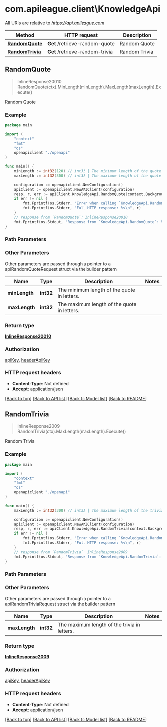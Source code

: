 # com.apileague.client\KnowledgeApi

All URIs are relative to *https://api.apileague.com*

Method | HTTP request | Description
------------- | ------------- | -------------
[**RandomQuote**](KnowledgeApi.md#RandomQuote) | **Get** /retrieve-random-quote | Random Quote
[**RandomTrivia**](KnowledgeApi.md#RandomTrivia) | **Get** /retrieve-random-trivia | Random Trivia



## RandomQuote

> InlineResponse20010 RandomQuote(ctx).MinLength(minLength).MaxLength(maxLength).Execute()

Random Quote



### Example

```go
package main

import (
    "context"
    "fmt"
    "os"
    openapiclient "./openapi"
)

func main() {
    minLength := int32(120) // int32 | The minimum length of the quote in letters. (optional)
    maxLength := int32(300) // int32 | The maximum length of the quote in letters. (optional)

    configuration := openapiclient.NewConfiguration()
    apiClient := openapiclient.NewAPIClient(configuration)
    resp, r, err := apiClient.KnowledgeApi.RandomQuote(context.Background()).MinLength(minLength).MaxLength(maxLength).Execute()
    if err != nil {
        fmt.Fprintf(os.Stderr, "Error when calling `KnowledgeApi.RandomQuote``: %v\n", err)
        fmt.Fprintf(os.Stderr, "Full HTTP response: %v\n", r)
    }
    // response from `RandomQuote`: InlineResponse20010
    fmt.Fprintf(os.Stdout, "Response from `KnowledgeApi.RandomQuote`: %v\n", resp)
}
```

### Path Parameters



### Other Parameters

Other parameters are passed through a pointer to a apiRandomQuoteRequest struct via the builder pattern


Name | Type | Description  | Notes
------------- | ------------- | ------------- | -------------
 **minLength** | **int32** | The minimum length of the quote in letters. | 
 **maxLength** | **int32** | The maximum length of the quote in letters. | 

### Return type

[**InlineResponse20010**](InlineResponse20010.md)

### Authorization

[apiKey](../README.md#apiKey), [headerApiKey](../README.md#headerApiKey)

### HTTP request headers

- **Content-Type**: Not defined
- **Accept**: application/json

[[Back to top]](#) [[Back to API list]](../README.md#documentation-for-api-endpoints)
[[Back to Model list]](../README.md#documentation-for-models)
[[Back to README]](../README.md)


## RandomTrivia

> InlineResponse2009 RandomTrivia(ctx).MaxLength(maxLength).Execute()

Random Trivia



### Example

```go
package main

import (
    "context"
    "fmt"
    "os"
    openapiclient "./openapi"
)

func main() {
    maxLength := int32(300) // int32 | The maximum length of the trivia in letters. (optional)

    configuration := openapiclient.NewConfiguration()
    apiClient := openapiclient.NewAPIClient(configuration)
    resp, r, err := apiClient.KnowledgeApi.RandomTrivia(context.Background()).MaxLength(maxLength).Execute()
    if err != nil {
        fmt.Fprintf(os.Stderr, "Error when calling `KnowledgeApi.RandomTrivia``: %v\n", err)
        fmt.Fprintf(os.Stderr, "Full HTTP response: %v\n", r)
    }
    // response from `RandomTrivia`: InlineResponse2009
    fmt.Fprintf(os.Stdout, "Response from `KnowledgeApi.RandomTrivia`: %v\n", resp)
}
```

### Path Parameters



### Other Parameters

Other parameters are passed through a pointer to a apiRandomTriviaRequest struct via the builder pattern


Name | Type | Description  | Notes
------------- | ------------- | ------------- | -------------
 **maxLength** | **int32** | The maximum length of the trivia in letters. | 

### Return type

[**InlineResponse2009**](InlineResponse2009.md)

### Authorization

[apiKey](../README.md#apiKey), [headerApiKey](../README.md#headerApiKey)

### HTTP request headers

- **Content-Type**: Not defined
- **Accept**: application/json

[[Back to top]](#) [[Back to API list]](../README.md#documentation-for-api-endpoints)
[[Back to Model list]](../README.md#documentation-for-models)
[[Back to README]](../README.md)

